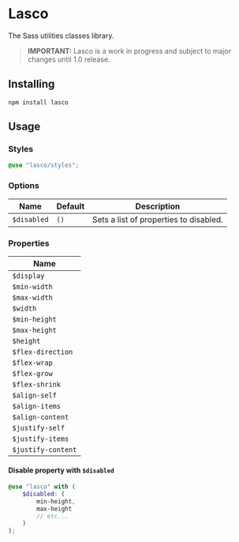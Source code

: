 # Lasco

The Sass utilities classes library.

> **IMPORTANT:** Lasco is a work in progress and subject to major changes until 1.0 release.

## Installing

```shell
npm install lasco
```

## Usage

### Styles

```scss
@use "lasco/styles";
```

### Options

| Name        | Default | Description                            |
|-------------|---------|----------------------------------------|
| `$disabled` | `()`    | Sets a list of properties to disabled. |

### Properties

| Name               |
|--------------------|
| `$display`         |
| `$min-width`       |
| `$max-width`       |
| `$width`           |
| `$min-height`      |
| `$max-height`      |
| `$height`          |
| `$flex-direction`  |
| `$flex-wrap`       |
| `$flex-grow`       |
| `$flex-shrink`     |
| `$align-self`      |
| `$align-items`     |
| `$align-content`   |
| `$justify-self`    |
| `$justify-items`   |
| `$justify-content` |

#### Disable property with `$disabled`

```scss
@use "lasco" with (
    $disabled: (
        min-height,
        max-height
        // etc...
    )
);
```
